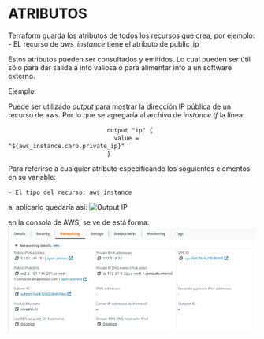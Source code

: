#               ATRIBUTOS

Terraform guarda los atributos de todos los recursos que crea, por ejemplo:
    - EL recurso de *aws_instance* tiene el atributo de public_ip

Estos atributos pueden ser consultados y emitidos. Lo cual pueden ser útil sólo para dar salida a info valiosa o para alimentar info a un software externo. 

Ejemplo:

Puede ser utilizado *output* para mostrar la dirección IP pública de un recurso de aws. Por lo que se agregaría al archivo de *instance.tf* la línea:

                                output "ip" {
                                  value = "${aws_instance.caro.private_ip}"
                                }
Para referirse a cualquier atributo especificando los soguientes elementos en su variable:

    - El tipo del recurso: aws_instance




al aplicarlo quedaría así:
![Output IP](./AWS-Terraform/demo_03/output.png)

en la consola de AWS, se ve de está forma:
![Consola AWS](./AWS-Terraform/demo_03/aws_ip.png)